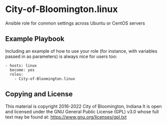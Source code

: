 City-of-Bloomington.linux
=========
Ansible role for common settings across Ubuntu or CentOS servers


Example Playbook
----------------

Including an example of how to use your role (for instance, with variables passed in as parameters) is always nice for users too:

    - hosts: linux
      become: yes
      roles:
        - City-of-Bloomington.linux

Copying and License
-------
This material is copyright 2016-2022 City of Bloomington, Indiana
It is open and licensed under the GNU General Public License (GPL) v3.0 whose full text may be found at:
https://www.gnu.org/licenses/gpl.txt
